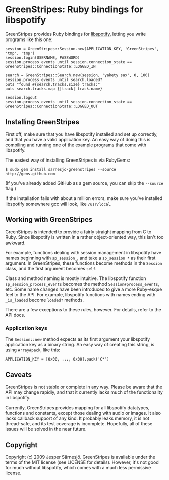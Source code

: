 # GreenStripes: Ruby bindings for libspotify

GreenStripes provides Ruby bindings for [libspotify][1], letting you write
programs like this one:

[1]: http://developer.spotify.com/libspotify/

    session = GreenStripes::Session.new(APPLICATION_KEY, 'GreenStripes', 'tmp', 'tmp')
    session.login(USERNAME, PASSWORD)
    session.process_events until session.connection_state == GreenStripes::ConnectionState::LOGGED_IN

    search = GreenStripes::Search.new(session, 'yakety sax', 0, 100)
    session.process_events until search.loaded?
    puts "found #{search.tracks.size} tracks:"
    puts search.tracks.map {|track| track.name}

    session.logout
    session.process_events until session.connection_state == GreenStripes::ConnectionState::LOGGED_OUT

## Installing GreenStripes

First off, make sure that you have libspotify installed and set up correctly,
and that you have a valid application key. An easy way of doing this is
compiling and running one of the example programs that come with libspotify.

The easiest way of installing GreenStripes is via RubyGems:

    $ sudo gem install sarnesjo-greenstripes --source http://gems.github.com

(If you've already added GitHub as a gem source, you can skip the `--source`
flag.)

If the installation fails with about a million errors, make sure you've
installed libspotify somewhere gcc will look, like `/usr/local`.

## Working with GreenStripes

GreenStripes is intended to provide a fairly straight mapping from C to Ruby.
Since libspotify is written in a rather object-oriented way, this isn't too
awkward.

For example, functions dealing with session management in libspotify have names
beginning with `sp_session_`, and take a `sp_session *` as their first argument.
In GreenStripes, these functions become methods in the `Session` class, and the
first argument becomes `self`.

Class and method naming is mostly intuitive. The libspotify function
`sp_session_process_events` becomes the method `Session#process_events`, etc.
Some name changes have been introduced to give a more Ruby-esque feel to the
API. For example, libspotify functions with names ending with `_is_loaded`
become `loaded?` methods.

There are a few exceptions to these rules, however. For details, refer to the
API docs.

### Application keys

The `Session::new` method expects as its first argument your libspotify
application key as a binary string. An easy way of creating this string, is
using `Array#pack`, like this:

    APPLICATION_KEY = [0x00, ..., 0x00].pack('C*')

## Caveats

GreenStripes is not stable or complete in any way. Please be aware that the API
may change rapidly, and that it currently lacks much of the functionality in
libspotify.

Currently, GreenStripes provides mapping for all libspotify datatypes, functions
and constants, except those dealing with audio or images. It also lacks callback
support of any kind. It probably leaks memory, it is not thread-safe, and its
test coverage is incomplete. Hopefully, all of these issues will be solved in
the near future.

## Copyright

Copyright (c) 2009 Jesper Särnesjö. GreenStripes is available under the terms of
the MIT license (see LICENSE for details). However, it's not good for much
without libspotify, which comes with a much less permissive license.
